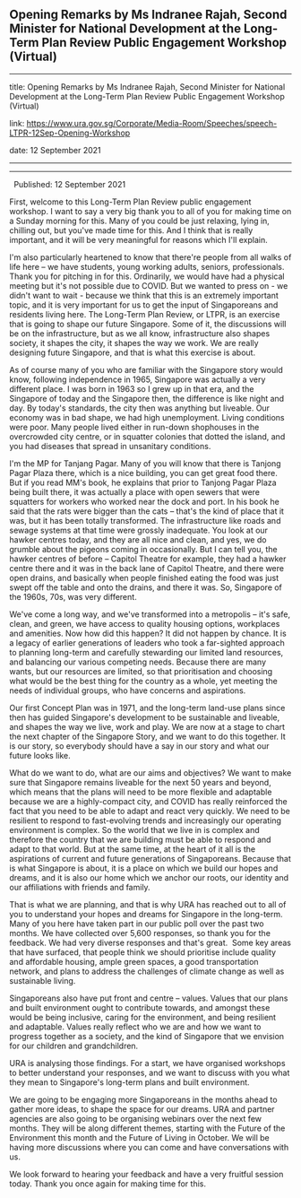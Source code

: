 ## Opening Remarks by Ms Indranee Rajah, Second Minister for National Development at the Long-Term Plan Review Public Engagement Workshop (Virtual)
---
title: Opening Remarks by Ms Indranee Rajah, Second Minister for National Development at the Long-Term Plan Review Public Engagement Workshop (Virtual)

link: https://www.ura.gov.sg/Corporate/Media-Room/Speeches/speech-LTPR-12Sep-Opening-Workshop

date: 12 September 2021

---

------------------------------------------------------------------------------------------------------------------------------------------------

  Published: 12 September 2021

First, welcome to this Long-Term Plan Review public engagement workshop. I want to say a very big thank you to all of you for making time on a Sunday morning for this. Many of you could be just relaxing, lying in, chilling out, but you've made time for this. And I think that is really important, and it will be very meaningful for reasons which I'll explain.    
  
I'm also particularly heartened to know that there're people from all walks of life here – we have students, young working adults, seniors, professionals. Thank you for pitching in for this. Ordinarily, we would have had a physical meeting but it's not possible due to COVID. But we wanted to press on - we didn't want to wait - because we think that this is an extremely important topic, and it is very important for us to get the input of Singaporeans and residents living here. The Long-Term Plan Review, or LTPR, is an exercise that is going to shape our future Singapore. Some of it, the discussions will be on the infrastructure, but as we all know, infrastructure also shapes society, it shapes the city, it shapes the way we work. We are really designing future Singapore, and that is what this exercise is about.   
  
As of course many of you who are familiar with the Singapore story would know, following independence in 1965, Singapore was actually a very different place. I was born in 1963 so I grew up in that era, and the Singapore of today and the Singapore then, the difference is like night and day. By today's standards, the city then was anything but liveable. Our economy was in bad shape, we had high unemployment. Living conditions were poor. Many people lived either in run-down shophouses in the overcrowded city centre, or in squatter colonies that dotted the island, and you had diseases that spread in unsanitary conditions.   
  
I'm the MP for Tanjang Pagar. Many of you will know that there is Tanjong Pagar Plaza there, which is a nice building, you can get great food there. But if you read MM's book, he explains that prior to Tanjong Pagar Plaza being built there, it was actually a place with open sewers that were squatters for workers who worked near the dock and port. In his book he said that the rats were bigger than the cats – that's the kind of place that it was, but it has been totally transformed. The infrastructure like roads and sewage systems at that time were grossly inadequate. You look at our hawker centres today, and they are all nice and clean, and yes, we do grumble about the pigeons coming in occasionally. But I can tell you, the hawker centres of before – Capitol Theatre for example, they had a hawker centre there and it was in the back lane of Capitol Theatre, and there were open drains, and basically when people finished eating the food was just swept off the table and onto the drains, and there it was. So, Singapore of the 1960s, 70s, was very different.  
  
We've come a long way, and we've transformed into a metropolis – it's safe, clean, and green, we have access to quality housing options, workplaces and amenities. Now how did this happen? It did not happen by chance. It is a legacy of earlier generations of leaders who took a far-sighted approach to planning long-term and carefully stewarding our limited land resources, and balancing our various competing needs. Because there are many wants, but our resources are limited, so that prioritisation and choosing what would be the best thing for the country as a whole, yet meeting the needs of individual groups, who have concerns and aspirations.   
  
Our first Concept Plan was in 1971, and the long-term land-use plans since then has guided Singapore's development to be sustainable and liveable, and shapes the way we live, work and play. We are now at a stage to chart the next chapter of the Singapore Story, and we want to do this together. It is our story, so everybody should have a say in our story and what our future looks like.  
  
What do we want to do, what are our aims and objectives? We want to make sure that Singapore remains liveable for the next 50 years and beyond, which means that the plans will need to be more flexible and adaptable because we are a highly-compact city, and COVID has really reinforced the fact that you need to be able to adapt and react very quickly. We need to be resilient to respond to fast-evolving trends and increasingly our operating environment is complex. So the world that we live in is complex and therefore the country that we are building must be able to respond and adapt to that world. But at the same time, at the heart of it all is the aspirations of current and future generations of Singaporeans. Because that is what Singapore is about, it is a place on which we build our hopes and dreams, and it is also our home which we anchor our roots, our identity and our affiliations with friends and family.  
  
That is what we are planning, and that is why URA has reached out to all of you to understand your hopes and dreams for Singapore in the long-term. Many of you here have taken part in our public poll over the past two months. We have collected over 5,600 responses, so thank you for the feedback. We had very diverse responses and that's great.  Some key areas that have surfaced, that people think we should prioritise include quality and affordable housing, ample green spaces, a good transportation network, and plans to address the challenges of climate change as well as sustainable living.   
  
Singaporeans also have put front and centre – values. Values that our plans and built environment ought to contribute towards, and amongst these would be being inclusive, caring for the environment, and being resilient and adaptable. Values really reflect who we are and how we want to progress together as a society, and the kind of Singapore that we envision for our children and grandchildren.   
  
URA is analysing those findings. For a start, we have organised workshops to better understand your responses, and we want to discuss with you what they mean to Singapore's long-term plans and built environment.   
  
We are going to be engaging more Singaporeans in the months ahead to gather more ideas, to shape the space for our dreams. URA and partner agencies are also going to be organising webinars over the next few months. They will be along different themes, starting with the Future of the Environment this month and the Future of Living in October. We will be having more discussions where you can come and have conversations with us.   
  
We look forward to hearing your feedback and have a very fruitful session today. Thank you once again for making time for this.